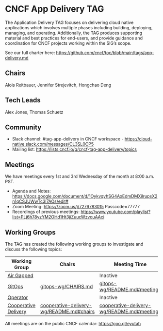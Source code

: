 # CNCF App Delivery TAG

The Application Delivery TAG focuses on delivering cloud native applications which involves multiple phases including building, deploying, managing, and operating. Additionally, the TAG produces supporting material and best practices for end-users, and provide guidance and coordination for CNCF projects working within the SIG’s scope.

See our full charter here: <https://github.com/cncf/toc/blob/main/tags/app-delivery.md>

## Chairs

Alois Reitbauer, Jennifer Strejevitch, Hongchao Deng

## Tech Leads

Alex Jones, Thomas Schuetz

## Community

* Slack channel: #tag-app-delivery in CNCF workspace - <https://cloud-native.slack.com/messages/CL3SL0CP5>
* Mailing list: <https://lists.cncf.io/g/cncf-tag-app-delivery/topics>

## Meetings

We have meetings every 1st and 3rd Wednesday of the month at 8:00 a.m. PST.

* Agenda and Notes: <https://docs.google.com/document/d/1OykvqvhSG4AxEdmDMXilrupsX2n1qCSJUWwTc3I7AOs/edit#>
* Zoom Meeting: <https://zoom.us/j/7276783015> Passcode=77777
* Recordings of previous meetings: <https://www.youtube.com/playlist?list=PLj6h78yzYM2OHd1Ht3jiZuucWzvouAAci>

## Working Groups

The TAG has created the following working groups to investigate and discuss the following topics:

| Working Group | Chairs            | Meeting Time                          |
|---------------|------------------|---------------------------------------|
| [Air Gapped](https://github.com/cncf/tag-app-delivery/tree/main/air-gapped-wg)         |   | Inactive |
| [GitOps](https://github.com/cncf/tag-app-delivery/tree/main/gitops-wg) | [gitops-wg/CHAIRS.md](./gitops-wg/CHAIRS.md) | [gitops-wg/README.md#meetings](./gitops-wg/README.md#meetings) |
| [Operator](https://github.com/cncf/tag-app-delivery/tree/main/operator-wg) | | Inactive |
| [Cooperative Delivery](https://github.com/cncf/tag-app-delivery/tree/main/cooperative-delivery-wg) | [cooperative-delivery-wg/README.md#chairs](./cooperative-delivery-wg/README.md#chairs) | [cooperative-delivery-wg/README.md#meetings](./cooperative-delivery-wg/README.md#meetings) |

All meetings are on the public CNCF calendar: <https://goo.gl/eyutah>
